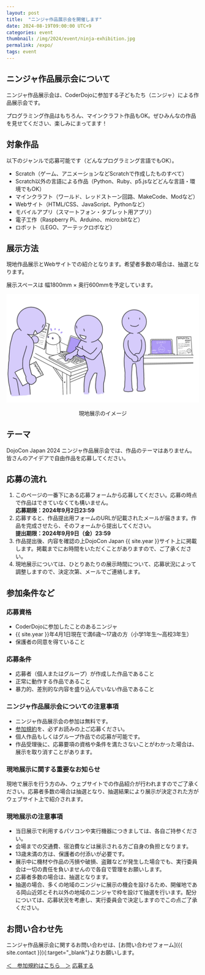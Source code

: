 ```yaml
---
layout: post
title:  "ニンジャ作品展示会を開催します"
date: 2024-08-19T09:00:00 UTC+9
categories: event
thumbnail: /img/2024/event/ninja-exhibition.jpg
permalink: /expo/
tags: event
---
```

## ニンジャ作品展示会について 
ニンジャ作品展示会は、CoderDojoに参加する子どもたち（ニンジャ）による作品展示会です。

プログラミング作品はもちろん、マインクラフト作品もOK。ぜひみんなの作品を見せてください、楽しみにまってます！


## 対象作品
以下のジャンルで応募可能です（どんなプログラミング言語でもOK）。
- Scratch（ゲーム、アニメーションなどScratchで作成したものすべて）
- Scratch以外の言語による作品（Python、Ruby、p5.jsなどどんな言語・環境でもOK）
- マインクラフト（ワールド、レッドストーン回路、MakeCode、Modなど）
- Webサイト（HTML/CSS、JavaScript、Pythonなど）
- モバイルアプリ（スマートフォン・タブレット用アプリ）
- 電子工作（Raspberry Pi、Arduino、micro:bitなど）
- ロボット（LEGO、アーテックロボなど）

## 展示方法
現地作品展示とWebサイトでの紹介となります。希望者多数の場合は、抽選となります。

展示スペースは 幅1800mm × 奥行600mmを予定しています。

![](/img/2023/event/230720-01dojoconjp23.png)
<div style="text-align:center;">現地展示のイメージ</div>

## テーマ
DojoCon Japan 2024 ニンジャ作品展示会では、作品のテーマはありません。皆さんのアイデアで自由作品を応募してください。

## 応募の流れ
1. このページの一番下にある応募フォームから応募してください。応募の時点で作品はできていなくても構いません。  
**応募期限：2024年9月2日23:59**
2. 応募すると、作品提出用フォームのURLが記載されたメールが届きます。作品を完成させたら、そのフォームから提出してください。  
**提出期限：2024年9月9日（金）23:59**
3. 作品提出後、内容を確認の上DojoCon Japan {{ site.year }}サイト上に掲載します。掲載までにお時間をいただくことがありますので、ご了承ください。
4. 現地展示については、ひとりあたりの展示時間について、応募状況によって調整しますので、決定次第、メールでご連絡します。

## 参加条件など
### 応募資格
- CoderDojoに参加したことのあるニンジャ
- {{ site.year }}年4月1日現在で満6歳～17歳の方（小学1年生～高校3年生）
- 保護者の同意を得ていること

### 応募条件
- 応募者（個人またはグループ）が作成した作品であること
- 正常に動作する作品であること
- 暴力的、差別的な内容を盛り込んでいない作品であること

### ニンジャ作品展示会についての注意事項
- ニンジャ作品展示会の参加は無料です。
- [参加規約](/expo/terms-and-conditions)を、必ずお読みの上ご応募ください。
- 個人作品もしくはグループ作品での応募が可能です。
- 作品受理後に、応募要項の資格や条件を満たさないことがわかった場合は、展示を取り消すことがあります。

### 現地展示に関する重要なお知らせ

現地で展示を行う方のみ、ウェブサイトでの作品紹介が行われますのでご了承ください。応募者多数の場合は抽選となり、抽選結果により展示が決定された方がウェブサイト上で紹介されます。

### 現地展示の注意事項
- 当日展示で利用するパソコンや実行機器につきましては、各自ご持参ください。
- 会場までの交通費、宿泊費などは展示される方ご自身の負担となります。
- 13歳未満の方は、保護者の付添いが必要です。
- 展示中に機材や作品の汚損や破損、盗難などが発生した場合でも、実行委員会は一切の責任を負いませんので各自で管理をお願いします。
- 応募者多数の場合は、抽選となります。
- 抽選の場合、多くの地域のニンジャに展示の機会を設けるため、開催地である岡山近郊とそれ以外の地域のニンジャで枠を設けて抽選を行います。配分については、応募状況を考慮し、実行委員会で決定しますのでこの点ご了承ください。

## お問い合わせ先
ニンジャ作品展示会に関するお問い合わせは、[お問い合わせフォーム]({{ site.contact }}){:target="_blank"}よりお願いします。

<div class='entry'>
    <a href='/expo/terms-and-conditions' class='condition' target="_blank">＜　参加規約はこちら　＞</a>
    <a href="https://forms.gle/qsBm561jxgQQFDhg6" class="button" rel="noopener" target="_blank">応募する</a>
</div>
